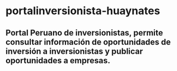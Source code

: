 # portalinversionista-huaynates
## Portal Peruano de inversionistas, permite consultar información de oportunidades de inversión a inversionistas y publicar oportunidades a empresas.
